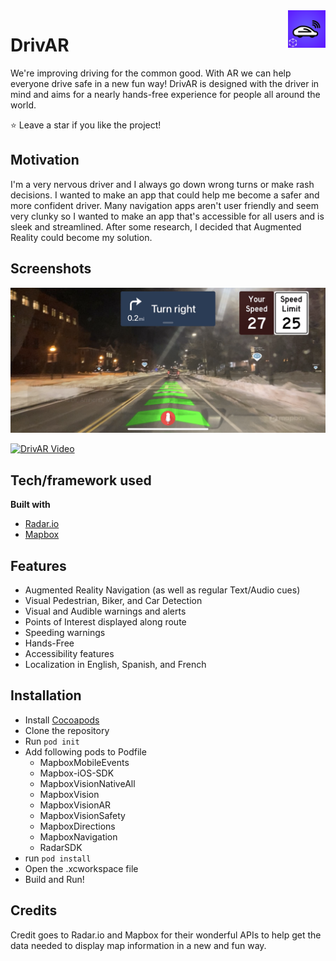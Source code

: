 <a href="https://github.com/MHubs/DrivAR">
    <img src="https://github.com/MHubs/DrivAR/blob/main/iTunesArtwork%401x.png" alt="DrivAR logo" title="DrivAR" align="right" height="60" />
</a>

DrivAR
======================
We're improving driving for the common good. With AR we can help everyone drive safe in a new fun way! DrivAR is designed with the driver in mind and aims for a nearly hands-free experience for people all around the world.

:star: Leave a star if you like the project!

## Motivation
I'm a very nervous driver and I always go down wrong turns or make rash decisions. I wanted to make an app that could help me become a safer and more confident driver. Many navigation apps aren't user friendly and seem very clunky so I wanted to make an app that's accessible for all users and is sleek and streamlined. After some research, I decided that Augmented Reality could become my solution.
 
## Screenshots
<a href="https://github.com/MHubs/DrivAR">
    <img src="https://github.com/MHubs/DrivAR/blob/main/IMG_7076.PNG" alt="DrivAR logo" title="DrivAR" width="900" />
</a>

[![DrivAR Video](http://img.youtube.com/vi/wGgzpdAhnos/0.jpg)](https://www.youtube.com/watch?v=wGgzpdAhnos&feature=youtu.be&hd=1 "DrivAR")

## Tech/framework used
<b>Built with</b>
- [Radar.io](https://radar.io)
- [Mapbox](https://www.mapbox.com/vision)

## Features
- Augmented Reality Navigation (as well as regular Text/Audio cues)
- Visual Pedestrian, Biker, and Car Detection
- Visual and Audible warnings and alerts
- Points of Interest displayed along route
- Speeding warnings
- Hands-Free
- Accessibility features
- Localization in English, Spanish, and French

## Installation
- Install [Cocoapods](https://cocoapods.org)
- Clone the repository
- Run `pod init`
- Add following pods to Podfile
    - MapboxMobileEvents
    - Mapbox-iOS-SDK
    - MapboxVisionNativeAll
    - MapboxVision
    - MapboxVisionAR
    - MapboxVisionSafety
    - MapboxDirections
    - MapboxNavigation
    - RadarSDK
- run `pod install`
- Open the .xcworkspace file
- Build and Run!

## Credits
Credit goes to Radar.io and Mapbox for their wonderful APIs to help get the data needed to display map information in a new and fun way. 
